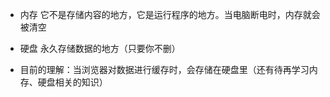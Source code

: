 - 内存
  它不是存储内容的地方，它是运行程序的地方。当电脑断电时，内存就会被清空
- 硬盘
  永久存储数据的地方（只要你不删）

- 目前的理解：当浏览器对数据进行缓存时，会存储在硬盘里（还有待再学习内存、硬盘相关的知识）